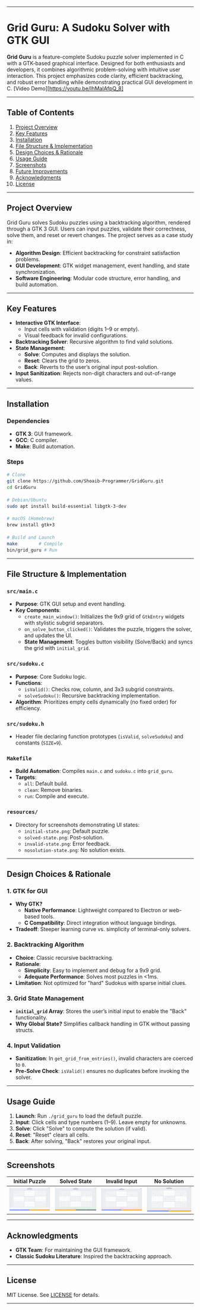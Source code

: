 
---

# Grid Guru: A Sudoku Solver with GTK GUI  
**Grid Guru** is a feature-complete Sudoku puzzle solver implemented in C with a GTK-based graphical interface. Designed for both enthusiasts and developers, it combines algorithmic problem-solving with intuitive user interaction. This project emphasizes code clarity, efficient backtracking, and robust error handling while demonstrating practical GUI development in C. [Video Demo][https://youtu.be/IhMaIAfpQ_8]

---

## Table of Contents  
1. [Project Overview](#project-overview)  
2. [Key Features](#key-features)  
3. [Installation](#installation)  
4. [File Structure & Implementation](#file-structure--implementation)  
5. [Design Choices & Rationale](#design-choices--rationale)  
6. [Usage Guide](#usage-guide)  
7. [Screenshots](#screenshots)  
8. [Future Improvements](#future-improvements)  
9. [Acknowledgments](#acknowledgments)  
10. [License](#license)  

---

## Project Overview  
Grid Guru solves Sudoku puzzles using a backtracking algorithm, rendered through a GTK 3 GUI. Users can input puzzles, validate their correctness, solve them, and reset or revert changes. The project serves as a case study in:  
- **Algorithm Design**: Efficient backtracking for constraint satisfaction problems.  
- **GUI Development**: GTK widget management, event handling, and state synchronization.  
- **Software Engineering**: Modular code structure, error handling, and build automation.  

---

## Key Features  
- **Interactive GTK Interface**:  
  - Input cells with validation (digits 1–9 or empty).  
  - Visual feedback for invalid configurations.  
- **Backtracking Solver**: Recursive algorithm to find valid solutions.  
- **State Management**:  
  - **Solve**: Computes and displays the solution.  
  - **Reset**: Clears the grid to zeros.  
  - **Back**: Reverts to the user’s original input post-solution.  
- **Input Sanitization**: Rejects non-digit characters and out-of-range values.  

---

## Installation  
### Dependencies  
- **GTK 3**: GUI framework.  
- **GCC**: C compiler.  
- **Make**: Build automation.  

### Steps  
```bash
# Clone
git clone https://github.com/Shoaib-Programmer/GridGuru.git
cd GridGuru

# Debian/Ubuntu
sudo apt install build-essential libgtk-3-dev

# macOS (Homebrew)
brew install gtk+3

# Build and Launch
make        # Compile
bin/grid_guru # Run
```

---

## File Structure & Implementation  
### `src/main.c`  
- **Purpose**: GTK GUI setup and event handling.  
- **Key Components**:  
  - `create_main_window()`: Initializes the 9x9 grid of `GtkEntry` widgets with stylistic subgrid separators.  
  - `on_solve_button_clicked()`: Validates the puzzle, triggers the solver, and updates the UI.  
  - **State Management**: Toggles button visibility (Solve/Back) and syncs the grid with `initial_grid`.  

### `src/sudoku.c`  
- **Purpose**: Core Sudoku logic.  
- **Functions**:  
  - `isValid()`: Checks row, column, and 3x3 subgrid constraints.  
  - `solveSudoku()`: Recursive backtracking implementation.  
- **Algorithm**: Prioritizes empty cells dynamically (no fixed order) for efficiency.  

### `src/sudoku.h`  
- Header file declaring function prototypes (`isValid`, `solveSudoku`) and constants (`SIZE=9`).  

### `Makefile`  
- **Build Automation**: Compiles `main.c` and `sudoku.c` into `grid_guru`.  
- **Targets**:  
  - `all`: Default build.  
  - `clean`: Remove binaries.  
  - `run`: Compile and execute.  

### `resources/`  
- Directory for screenshots demonstrating UI states:  
  - `initial-state.png`: Default puzzle.  
  - `solved-state.png`: Post-solution.  
  - `invalid-state.png`: Error feedback.  
  - `nosolution-state.png`: No solution exists.

---

## Design Choices & Rationale  
### 1. **GTK for GUI**  
- **Why GTK?**  
  - **Native Performance**: Lightweight compared to Electron or web-based tools.  
  - **C Compatibility**: Direct integration without language bindings.  
- **Tradeoff**: Steeper learning curve vs. simplicity of terminal-only solvers.  

### 2. **Backtracking Algorithm**  
- **Choice**: Classic recursive backtracking.  
- **Rationale**:  
  - **Simplicity**: Easy to implement and debug for a 9x9 grid.  
  - **Adequate Performance**: Solves most puzzles in <1ms.  
- **Limitation**: Not optimized for "hard" Sudokus with sparse initial clues.  

### 3. **Grid State Management**  
- **`initial_grid` Array**: Stores the user’s initial input to enable the "Back" functionality.  
- **Why Global State?** Simplifies callback handling in GTK without passing structs.  

### 4. **Input Validation**  
- **Sanitization**: In `get_grid_from_entries()`, invalid characters are coerced to `0`.  
- **Pre-Solve Check**: `isValid()` ensures no duplicates before invoking the solver.  

---

## Usage Guide  
1. **Launch**: Run `./grid_guru` to load the default puzzle.  
2. **Input**: Click cells and type numbers (1–9). Leave empty for unknowns.  
3. **Solve**: Click "Solve" to compute the solution (if valid).  
4. **Reset**: "Reset" clears all cells.  
5. **Back**: After solving, "Back" restores your original input.  

---

## Screenshots  
| Initial Puzzle | Solved State | Invalid Input | No Solution |  
|----------------|--------------|---------------|-------------|  
| ![Initial](resources/screenshots/initial-state.png) | ![Solved](resources/screenshots/solved-state.png) | ![Invalid](resources/screenshots/invalid-state.png) | ![No Solution](resources/screenshots/nosolution-state.png) |  

---

<!-- ## Future Improvements  
1. **Optimized Solvers**: Implement Dancing Links (Algorithm X) for harder puzzles.  
2. **Puzzle Generator**: Create random valid Sudokus of varying difficulty.  
3. **Undo/Redo**: Enhance user experience with action history.  

--- -->

## Acknowledgments  
- **GTK Team**: For maintaining the GUI framework.  
- **Classic Sudoku Literature**: Inspired the backtracking approach.  

---

## License  
MIT License. See [LICENSE](LICENSE) for details.

--- 
